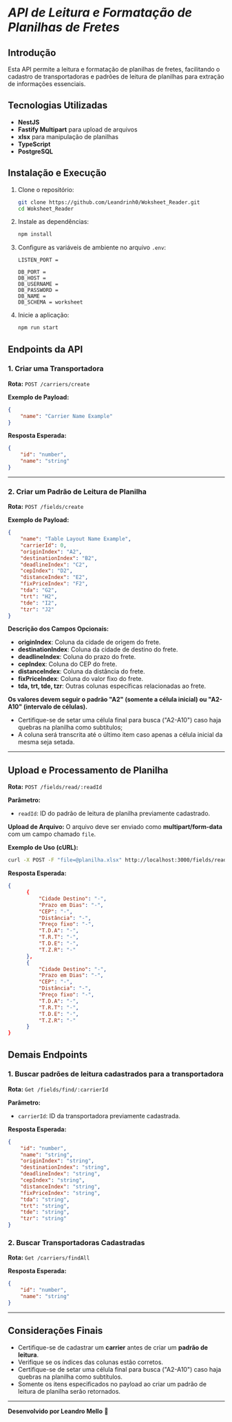 # *API de Leitura e Formatação de Planilhas de Fretes*

## Introdução

Esta API permite a leitura e formatação de planilhas de fretes, facilitando o cadastro de transportadoras e padrões de leitura de planilhas para extração de informações essenciais.

## Tecnologias Utilizadas

- **NestJS**
- **Fastify Multipart** para upload de arquivos
- **xlsx** para manipulação de planilhas
- **TypeScript**
- **PostgreSQL**

## Instalação e Execução

1. Clone o repositório:

   ```sh
   git clone https://github.com/Leandrinh0/Woksheet_Reader.git
   cd Woksheet_Reader
   ```

2. Instale as dependências:

   ```sh
   npm install
   ```
3. Configure as variáveis de ambiente no arquivo `.env`:
   ```env
   LISTEN_PORT =
   
   DB_PORT =
   DB_HOST =
   DB_USERNAME =
   DB_PASSWORD =
   DB_NAME =
   DB_SCHEMA = worksheet
   ```

4. Inicie a aplicação:
   ```sh
   npm run start
   ```

## Endpoints da API

### 1. Criar uma Transportadora

**Rota:** `POST /carriers/create`

**Exemplo de Payload:**

```json
{
    "name": "Carrier Name Example"
}
```

**Resposta Esperada:**

```json
{
    "id": "number",
    "name": "string"
}
```

---

### 2. Criar um Padrão de Leitura de Planilha

**Rota:** `POST /fields/create`

**Exemplo de Payload:**

```json
{
    "name": "Table Layout Name Example",
    "carrierId": 0,
    "originIndex": "A2",
    "destinationIndex": "B2",
    "deadlineIndex": "C2",
    "cepIndex": "D2",
    "distanceIndex": "E2",
    "fixPriceIndex": "F2",
    "tda": "G2",
    "trt": "H2",
    "tde": "I2",
    "tzr": "J2"
}
```

**Descrição dos Campos Opcionais:**

- **originIndex**: Coluna da cidade de origem do frete.
- **destinationIndex**: Coluna da cidade de destino do frete.
- **deadlineIndex**: Coluna do prazo do frete.
- **cepIndex**: Coluna do CEP do frete.
- **distanceIndex**: Coluna da distância do frete.
- **fixPriceIndex**: Coluna do valor fixo do frete.
- **tda, trt, tde, tzr**: Outras colunas específicas relacionadas ao frete.

**Os valores devem seguir o padrão **"A2"** (somente a célula inicial) ou **"A2-A10"** (intervalo de células).**
- Certifique-se de setar uma célula final para busca ("A2-A10") caso haja quebras na planilha como subtítulos;
- A coluna será transcrita até o último item caso apenas a célula inicial da mesma seja setada.

---

## Upload e Processamento de Planilha

**Rota:** `POST /fields/read/:readId`

**Parâmetro:**

- `readId`: ID do padrão de leitura de planilha previamente cadastrado.

**Upload de Arquivo:**
O arquivo deve ser enviado como **multipart/form-data** com um campo chamado `file`.

**Exemplo de Uso (cURL):**

```sh
curl -X POST -F "file=@planilha.xlsx" http://localhost:3000/fields/read/1
```

**Resposta Esperada:**

```json
{
      {
          "Cidade Destino": "-",
          "Prazo em Dias": "-",
          "CEP": "-",
          "Distância": "-",
          "Preço fixo": "-",
          "T.D.A": "-",
          "T.R.T": "-",
          "T.D.E": "-",
          "T.Z.R": "-"
      },
      {
          "Cidade Destino": "-",
          "Prazo em Dias": "-",
          "CEP": "-",
          "Distância": "-",
          "Preço fixo": "-",
          "T.D.A": "-",
          "T.R.T": "-",
          "T.D.E": "-",
          "T.Z.R": "-"
      }
}
```

## Demais Endpoints

### 1. Buscar padrões de leitura cadastrados para a transportadora

**Rota:** `Get /fields/find/:carrierId`

**Parâmetro:**

- `carrierId`: ID da transportadora previamente cadastrada.

**Resposta Esperada:**

```json
{
    "id": "number",
    "name": "string",
    "originIndex": "string",
    "destinationIndex": "string",
    "deadlineIndex": "string",
    "cepIndex": "string",
    "distanceIndex": "string",
    "fixPriceIndex": "string",
    "tda": "string",
    "trt": "string",
    "tde": "string",
    "tzr": "string"
}
```

### 2. Buscar Transportadoras Cadastradas

**Rota:** `Get /carriers/findAll`

**Resposta Esperada:**

```json
{
    "id": "number",
    "name": "string"
}
```

---

## Considerações Finais

- Certifique-se de cadastrar um **carrier** antes de criar um **padrão de leitura**.
- Verifique se os índices das colunas estão corretos.
- Certifique-se de setar uma célula final para busca ("A2-A10") caso haja quebras na planilha como subtítulos.
- Somente os itens especificados no payload ao criar um padrão de leitura de planilha serão retornados.

---

**Desenvolvido por Leandro Mello** 🚀

